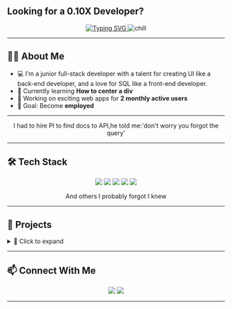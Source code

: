 ## Looking for a 0.10X Developer?

<p align="center">
  <a href="https://git.io/typing-svg">
    <img src="https://readme-typing-svg.demolab.com?lines=Hello+There+I'm+Irakli" alt="Typing SVG" />
  </a>
  <img src="https://github.com/user-attachments/assets/7cbda939-5efd-4c61-90d6-9ef751ffa726" alt="chill" />
</p>

---

## 👨‍💻 About Me
- 💻 I’m a junior full-stack developer with a talent for creating UI like a back-end developer, and a love for SQL like a front-end developer.
- 🌱 Currently learning **How to center a div**  
- 🚀 Working on exciting web apps for **2 monthly active users**  
- 🎯 Goal: Become **employed**  

---

<p align="center">
   I had to hire PI to find docs to API,he told me:'don't worry you forgot the query'
</p>

---

## 🛠️ Tech Stack
<p align="center">
  <img src="https://img.shields.io/badge/Python-3776AB?logo=python&logoColor=fff" />
  <img src="https://img.shields.io/badge/JavaScript-F7DF1E?logo=javascript&logoColor=000" />
  <img src="https://img.shields.io/badge/React-20232A?logo=react&logoColor=61DAFB" />
  <img src="https://img.shields.io/badge/HTML5-E34F26?logo=html5&logoColor=fff" />
  <img src="https://img.shields.io/badge/CSS3-1572B6?logo=css3&logoColor=fff" />
</p>

<p align="center">And others I probably forgot I knew</p>

---

## 🚀 Projects
<details>
  <summary>📂 Click to expand</summary>

  - 🎬 **Movie Recommendation App** – (Not Hosted Yet)
  - 📖 **Illia State University Web App** – (Hosted somewhere in september)
  - 🏫 **Party Game** – (Got bored of it may finish latter)  

</details>

---

## 📫 Connect With Me
<p align="center">
  <a href="https://www.linkedin.com/in/itsurtsumia00/"><img src="https://img.shields.io/badge/LinkedIn-0A66C2?logo=linkedin&logoColor=fff" /></a>
  <a href="mailto:itsurtsumia00@gmail.com"><img src="https://img.shields.io/badge/Gmail-D14836?logo=gmail&logoColor=fff" /></a>
</p>

---

